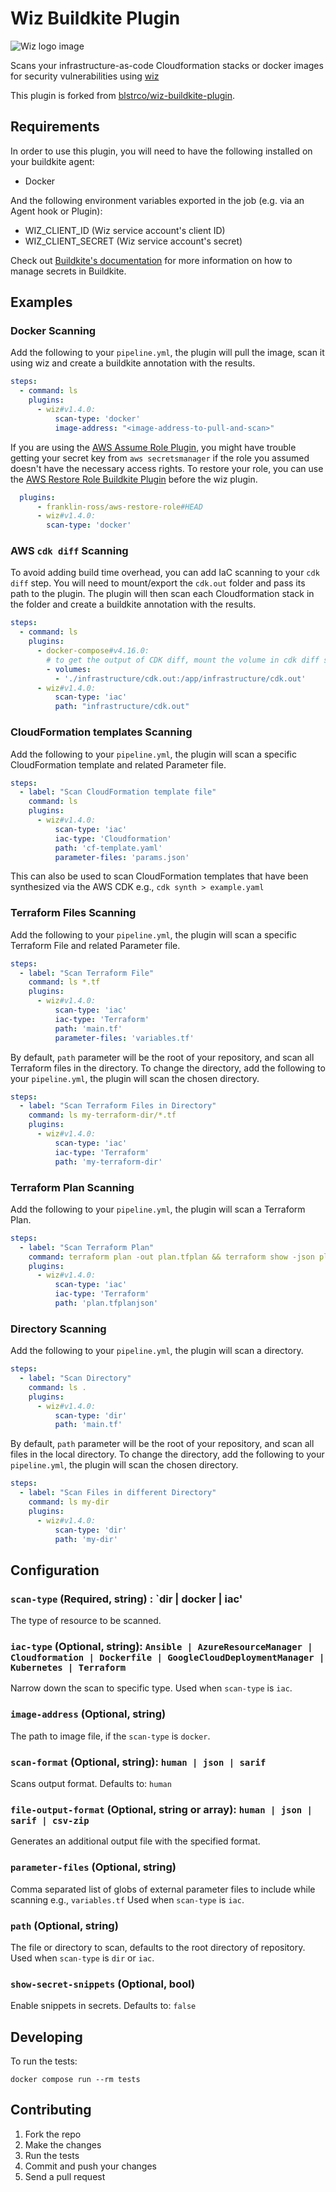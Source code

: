 # Wiz Buildkite Plugin

![Wiz logo image](https://github.com/buildkite-plugins/wiz-buildkite-plugin/blob/main/wiz-logo.png)

Scans your infrastructure-as-code Cloudformation stacks or docker images for security vulnerabilities using [wiz](https://www.wiz.io/)

This plugin is forked from [blstrco/wiz-buildkite-plugin](https://github.com/blstrco/wiz-buildkite-plugin).

## Requirements

In order to use this plugin, you will need to have the following installed on your buildkite agent:

- Docker

And the following environment variables exported in the job (e.g. via an Agent hook or Plugin):

- WIZ_CLIENT_ID (Wiz service account's client ID)
- WIZ_CLIENT_SECRET (Wiz service account's secret)

Check out [Buildkite's documentation](https://buildkite.com/docs/pipelines/security/secrets/managing) for more information on how to manage secrets in Buildkite.

## Examples

### Docker Scanning

Add the following to your `pipeline.yml`, the plugin will pull the image, scan it using wiz and create a buildkite annotation with the results.

```yml
steps:
  - command: ls
    plugins:
      - wiz#v1.4.0:
          scan-type: 'docker'
          image-address: "<image-address-to-pull-and-scan>"
```

If you are using the [AWS Assume Role Plugin](https://github.com/cultureamp/aws-assume-role-buildkite-plugin), you might have trouble getting your secret key from `aws secretsmanager` if the role you assumed doesn't have the necessary access rights. To restore your role, you can use the [AWS Restore Role Buildkite Plugin](https://github.com/franklin-ross/aws-restore-role-buildkite-plugin) before the wiz plugin.

```yml
  plugins:
      - franklin-ross/aws-restore-role#HEAD
      - wiz#v1.4.0:
        scan-type: 'docker'
```

### AWS `cdk diff` Scanning

To avoid adding build time overhead, you can add IaC scanning to your `cdk diff` step. You will need to mount/export the `cdk.out` folder and pass its path to the plugin. The plugin will then scan each Cloudformation stack in the folder and create a buildkite annotation with the results.

```yml
steps:
  - command: ls
    plugins:
      - docker-compose#v4.16.0:
        # to get the output of CDK diff, mount the volume in cdk diff stage
        - volumes:
          - './infrastructure/cdk.out:/app/infrastructure/cdk.out'
      - wiz#v1.4.0:
          scan-type: 'iac'
          path: "infrastructure/cdk.out"
```

### CloudFormation templates Scanning

Add the following to your `pipeline.yml`, the plugin will scan a specific CloudFormation template and related Parameter file.

```yaml
steps:
  - label: "Scan CloudFormation template file"
    command: ls
    plugins:
      - wiz#v1.4.0:
          scan-type: 'iac'
          iac-type: 'Cloudformation'
          path: 'cf-template.yaml'
          parameter-files: 'params.json'
```

This can also be used to scan CloudFormation templates that have been synthesized via the AWS CDK e.g., `cdk synth > example.yaml`

### Terraform Files Scanning

Add the following to your `pipeline.yml`, the plugin will scan a specific Terraform File and related Parameter file.

```yaml
steps:
  - label: "Scan Terraform File"
    command: ls *.tf
    plugins:
      - wiz#v1.4.0:
          scan-type: 'iac'
          iac-type: 'Terraform'
          path: 'main.tf'
          parameter-files: 'variables.tf'
```

By default, `path` parameter will be the root of your repository, and scan all Terraform files in the directory.
To change the directory, add the following to your `pipeline.yml`, the plugin will scan the chosen directory.

```yaml
steps:
  - label: "Scan Terraform Files in Directory"
    command: ls my-terraform-dir/*.tf
    plugins:
      - wiz#v1.4.0:
          scan-type: 'iac'
          iac-type: 'Terraform'
          path: 'my-terraform-dir'
```

### Terraform Plan Scanning

Add the following to your `pipeline.yml`, the plugin will scan a Terraform Plan.

```yaml
steps:
  - label: "Scan Terraform Plan"
    command: terraform plan -out plan.tfplan && terraform show -json plan.tfplan | jq -er . > plan.tfplanjson
    plugins:
      - wiz#v1.4.0:
          scan-type: 'iac'
          iac-type: 'Terraform'
          path: 'plan.tfplanjson'
```

### Directory Scanning

Add the following to your `pipeline.yml`, the plugin will scan a directory.

```yaml
steps:
  - label: "Scan Directory"
    command: ls .
    plugins:
      - wiz#v1.4.0:
          scan-type: 'dir'
          path: 'main.tf'
```

By default, `path` parameter will be the root of your repository, and scan all files in the local directory.
To change the directory, add the following to your `pipeline.yml`, the plugin will scan the chosen directory.

```yaml
steps:
  - label: "Scan Files in different Directory"
    command: ls my-dir
    plugins:
      - wiz#v1.4.0:
          scan-type: 'dir'
          path: 'my-dir'
```

## Configuration

### `scan-type` (Required, string) : `dir | docker | iac'

The type of resource to be scanned.

### `iac-type` (Optional, string): `Ansible | AzureResourceManager | Cloudformation | Dockerfile | GoogleCloudDeploymentManager | Kubernetes | Terraform`

Narrow down the scan to specific type.
Used when `scan-type` is `iac`.

### `image-address` (Optional, string)

The path to image file, if the `scan-type` is `docker`.

### `scan-format` (Optional, string): `human | json | sarif`

Scans output format.
Defaults to: `human`

### `file-output-format` (Optional, string or array): `human | json | sarif | csv-zip`

Generates an additional output file with the specified format.

### `parameter-files` (Optional, string)

Comma separated list of globs of external parameter files to include while scanning e.g., `variables.tf`
Used when `scan-type` is `iac`.

### `path` (Optional, string)

The file or directory to scan, defaults to the root directory of repository.
Used when `scan-type` is `dir` or `iac`.

### `show-secret-snippets` (Optional, bool)

Enable snippets in secrets.
Defaults to: `false`

## Developing

To run the tests:

```shell
docker compose run --rm tests
```

## Contributing

1. Fork the repo
2. Make the changes
3. Run the tests
4. Commit and push your changes
5. Send a pull request
